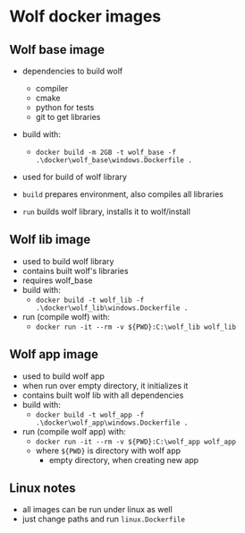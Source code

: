# Wolf docker images

## Wolf base image

- dependencies to build wolf
    - compiler
    - cmake
    - python for tests
    - git to get libraries
- build with:
    - `docker build -m 2GB -t wolf_base -f .\docker\wolf_base\windows.Dockerfile .`

- used for build of wolf library
- `build` prepares environment, also compiles all libraries
- `run` builds wolf library, installs it to wolf/install

## Wolf lib image

- used to build wolf library
- contains built wolf's libraries
- requires wolf_base
- build with:
    - `docker build -t wolf_lib -f .\docker\wolf_lib\windows.Dockerfile .`
- run (compile wolf) with:
    - `docker run -it --rm -v ${PWD}:C:\wolf_lib wolf_lib`

## Wolf app image

- used to build wolf app
- when run over empty directory, it initializes it
- contains built wolf lib with all dependencies
- build with:
    - `docker build -t wolf_app -f .\docker\wolf_app\windows.Dockerfile .`
- run (compile wolf app) with:
    - `docker run -it --rm -v ${PWD}:C:\wolf_app wolf_app`
    - where `${PWD}` is directory with wolf app
        - empty directory, when creating new app

## Linux notes

- all images can be run under linux as well
- just change paths and run `linux.Dockerfile`